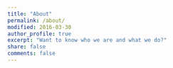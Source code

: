 ```yaml
---
title: "About"
permalink: /about/
modified: 2016-03-30
author_profile: true
excerpt: "Want to know who we are and what we do?"
share: false
comments: false
---
```


<!-- {% include toc %} -->
